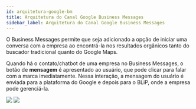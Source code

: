 ```yaml
---
id: arquitetura-google-bm
title: Arquitetura do Canal Google Business Messages
sidebar_label: Arquitetura do Canal Google Business Messages
---
```


O Business Messages permite que seja adicionado a opção de iniciar uma conversa com a empresa ao encontrá-la nos resultados orgânicos tanto do buscador tradicional quanto do Google Maps.

Quando há o contato/chatbot de uma empresa no Business Messages, o botão de **mensagem** é apresentado ao usuário, que pode clicar para falar com a marca imediatamente. Nessa interação, a mensagem do usuário é enviada para a plataforma do Google e depois para o BLiP, onde a empresa pode gerenciá-la.

![](/img/channels/google-rcs/arquitetura-01.png)
![](/img/channels/google-rcs/arquitetura-03.png)


<!-- Rating frame -->
<script type="text/javascript" src="/scripts/rating.js"></script>